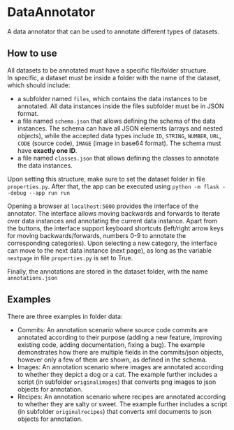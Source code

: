 # DataAnnotator
A data annotator that can be used to annotate different types of datasets.

## How to use
All datasets to be annotated must have a specific file/folder structure.  
In specific, a dataset must be inside a folder with the name of the dataset, which should include:  
- a subfolder named `files`, which contains the data instances to be annotated. All data instances inside the files subfolder must be in JSON format.
- a file named `schema.json` that allows defining the schema of the data instances. The schema can have all JSON elements (arrays and nested objects), while the accepted data types include `ID`, `STRING`, `NUMBER`, `URL`, `CODE` (source code), `IMAGE` (image in base64 format). The schema must have **exactly one ID**.
- a file named `classes.json` that allows defining the classes to annotate  the data instances. 

Upon setting this structure, make sure to set the dataset folder in file `properties.py`. After that, the app can be executed using `python -m flask --debug --app run run`

Opening a browser at `localhost:5000` provides the interface of the annotator. The interface allows moving backwards and forwards to iterate over data instances and annotating the current data instance. Apart from the buttons, the interface support keyboard shortcuts (left/right arrow keys for moving backwards/forwards, numbers 0-9 to annotate the corresponding categories). Upon selecting a new category, the interface can move to the next data instance (next page), as long as the variable `nextpage` in file `properties.py` is set to True.

Finally, the annotations are stored in the dataset folder, with the name `annotations.json`

## Examples
There are three examples in folder data:
- Commits: An annotation scenario where source code commits are annotated according to their purpose (adding a new feature, improving existing code, adding documentation, fixing a bug). The example demonstrates how there are multiple fields in the commits/json objects, however only a few of them are shown, as defined in the schema.
- Images: An annotation scenario where images are annotated according to whether they depict a dog or a cat. The example further includes a script (in subfolder `originalimages`) that converts png images to json objects for annotation.
- Recipes: An annotation scenario where recipes are annotated according to whether they are salty or sweet. The example further includes a script (in subfolder `originalrecipes`) that converts xml documents to json objects for annotation.


